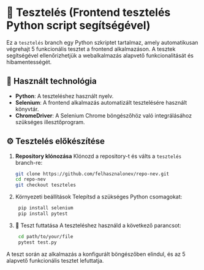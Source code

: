 # 🧪 Tesztelés (Frontend tesztelés Python script segítségével)

Ez a `tesztelés` branch egy Python szkriptet tartalmaz, amely automatikusan végrehajt 5 funkcionális tesztet a frontend alkalmazáson. A tesztek segítségével ellenőrizhetjük a webalkalmazás alapvető funkcionalitását és hibamentességét.

## 🔧 Használt technológia

- **Python**: A teszteléshez használt nyelv.
- **Selenium**: A frontend alkalmazás automatizált tesztelésére használt könyvtár.
- **ChromeDriver**: A Selenium Chrome böngészőhöz való integrálásához szükséges illesztőprogram.

## ⚙️ Tesztelés előkészítése

1. **Repository klónozása**
   Klónozd a repository-t és válts a `tesztelés` branch-re:
   ```bash
   git clone https://github.com/felhasznalonev/repo-nev.git
   cd repo-nev
   git checkout teszteles
   ```

2. Környezeti beállítások Telepítsd a szükséges Python csomagokat:
   ```bash
    pip install selenium
    pip install pytest
   ```

3. 🧪 Teszt futtatása
   A teszteléshez használd a következő parancsot:
   ```bash
    cd path/to/your/file
    pytest test.py
   ```
A teszt során az alkalmazás a konfigurált böngészőben elindul, és az 5 alapvető funkcionális tesztet lefuttatja.
